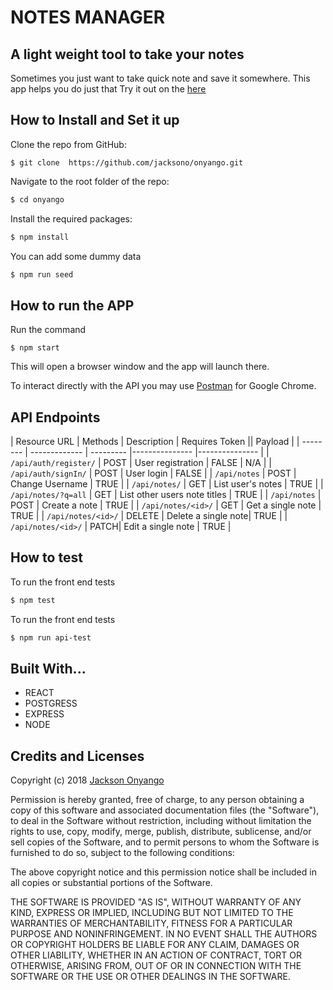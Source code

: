 
# NOTES MANAGER

## A light weight tool to take your notes
Sometimes you just want to take quick note and save it somewhere. This app helps you do just that
Try it out on the [here](https://onyango.herokuapp.com/)

## How to Install and Set it up
Clone the repo from GitHub:
```
$ git clone  https://github.com/jacksono/onyango.git
```

Navigate to the root folder of the repo:
```bash
$ cd onyango
```

Install the required packages:
```bash
$ npm install
```

You can add some dummy data
```bash
$ npm run seed
```

## How to run the APP
Run the command
```
$ npm start
```
This will open a browser window and the app will launch there.


To interact directly with the API you may use [Postman](https://chrome.google.com/webstore/detail/postman/fhbjgbiflinjbdggehcddcbncdddomop?hl=en) for Google Chrome.

## API Endpoints

| Resource URL | Methods | Description | Requires Token || Payload       |
| -------- | ------------- | --------- |--------------- |--------------- |
| `/api/auth/register/` | POST  | User registration | FALSE | N/A   |
|  `/api/auth/signIn/` | POST | User login | FALSE |
|  `/api/notes` | POST | Change Username | TRUE |
| `/api/notes/` | GET | List user's notes | TRUE |
| `/api/notes/?q=all` | GET | List other users note titles | TRUE |
| `/api/notes` | POST | Create a note | TRUE |
| `/api/notes/<id>/` | GET | Get a single note | TRUE |
| `/api/notes/<id>/` | DELETE | Delete a single note| TRUE |
| `/api/notes/<id>/` | PATCH| Edit a single note | TRUE |


## How to test
To run the front end tests
```bash
$ npm test
```

To run the front end tests
```bash
$ npm run api-test
```

## Built With...
* REACT
* POSTGRESS
* EXPRESS
* NODE

## Credits and Licenses


Copyright (c) 2018 [Jackson Onyango](https://github.com/jacksono)

Permission is hereby granted, free of charge, to any person obtaining a copy of this software and associated documentation files (the "Software"), to deal in the Software without restriction, including without limitation the rights to use, copy, modify, merge, publish, distribute, sublicense, and/or sell copies of the Software, and to permit persons to whom the Software is furnished to do so, subject to the following conditions:

The above copyright notice and this permission notice shall be included in all copies or substantial portions of the Software.

THE SOFTWARE IS PROVIDED "AS IS", WITHOUT WARRANTY OF ANY KIND, EXPRESS OR IMPLIED, INCLUDING BUT NOT LIMITED TO THE WARRANTIES OF MERCHANTABILITY, FITNESS FOR A PARTICULAR PURPOSE AND NONINFRINGEMENT. IN NO EVENT SHALL THE AUTHORS OR COPYRIGHT HOLDERS BE LIABLE FOR ANY CLAIM, DAMAGES OR OTHER LIABILITY, WHETHER IN AN ACTION OF CONTRACT, TORT OR OTHERWISE, ARISING FROM, OUT OF OR IN CONNECTION WITH THE SOFTWARE OR THE USE OR OTHER DEALINGS IN THE SOFTWARE.
